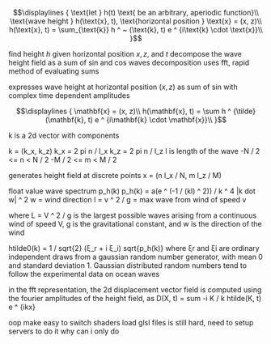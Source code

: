 ```math
\displaylines
{
  \text{let } h(t) \text{ be an arbitrary, aperiodic function}\\
  \text{wave height } h(\text{x}, t), \text{horizontal position } \text{x} = (x, z)\\
  h(\text{x}, t) = \sum_{\text{k}} h ^ ~ (\text{k}, t) e ^ {i\text{k} \cdot \text{x}}\\
}
```
find height $h$ given horizontal position $x, z$, and $t$
decompose the wave height field as a sum of sin and cos waves
decomposition uses fft, rapid method of evaluating sums

expresses wave height at horizontal position $(x, z)$ as sum of sin
with complex time dependent amplitudes

```math
\displaylines
{
  \mathbf{x} = (x, z)\\
  h(\mathbf{x}, t) = \sum h ^ {\tilde}(\mathbf{k}, t) e ^ {i\mathbf{k} \cdot \mathbf{x}}\\
}
```

k is a 2d vector with components

k = (k_x, k_z)
k_x = 2 pi n / l_x
k_z = 2 pi n / l_z
l is length of the wave
-N / 2 <= n < N / 2
-M / 2 <= m < M / 2

generates height field at discrete points x = (n l_x / N, m l_z / M)

float value
wave spectrum p_h(k)
p_h(k) = a(e ^ (-1 / (kl) ^ 2)) / k ^ 4 |k dot w| ^ 2
    w = wind direction
    l = v ^ 2 / g = max wave from wind of speed v

where L = V ^ 2 / g is the largest possible waves arising
from a continuous wind of speed V,
g is the gravitational constant, and w is
the direction of the wind

htilde0(k) = 1 / sqrt{2} (ξ_r + i ξ_i) sqrt{p_h(k)}
where ξr and ξi are ordinary independent draws from a gaussian
random number generator, with mean 0 and standard deviation 1.
Gaussian distributed random numbers tend to follow the experimental data on ocean waves

in the fft representation,
the 2d displacement vector field is computed using the fourier amplitudes
of the height field, as
D(X, t) = sum -i K / k htilde(K, t) e ^ {ikx}

oop make easy to switch shaders
load glsl files is still hard, need to setup servers to do it
why can i only do <script src = 'js'> but cannot just do <script src = 'glsl'>
https://stackoverflow.com/questions/48946159/load-glsl-file-webgl-in-html
currently shaders are written in the html files
to be easier to switched when just getelementbyid

if more time, do the fft and philips spectrum calculations in gpu in compute shaders instead of cpu
currently code is in cpu, cpu have the advantage of more flexible in the coding part
where classes can be easily called by other classes, webassembly also can be used
